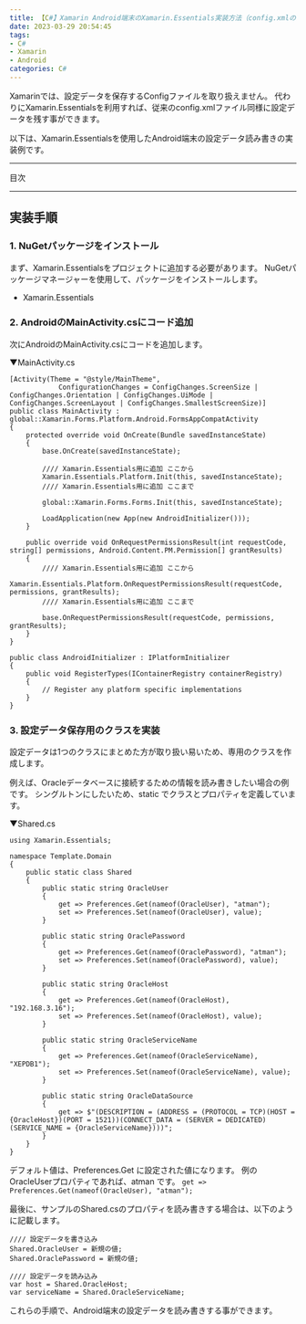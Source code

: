 ```yaml
---
title: 【C#】Xamarin Android端末のXamarin.Essentials実装方法（config.xmlの代替）
date: 2023-03-29 20:54:45
tags:
- C#
- Xamarin
- Android
categories: C#
---
```


Xamarinでは、設定データを保存するConfigファイルを取り扱えません。
代わりにXamarin.Essentialsを利用すれば、従来のconfig.xmlファイル同様に設定データを残す事ができます。

以下は、Xamarin.Essentialsを使用したAndroid端末の設定データ読み書きの実装例です。
___
目次
<!-- toc -->
___

## 実装手順

### 1. NuGetパッケージをインストール

まず、Xamarin.Essentialsをプロジェクトに追加する必要があります。
NuGetパッケージマネージャーを使用して、パッケージをインストールします。

- Xamarin.Essentials

### 2. AndroidのMainActivity.csにコード追加

次にAndroidのMainActivity.csにコードを追加します。

▼MainActivity.cs 
```
[Activity(Theme = "@style/MainTheme",
            ConfigurationChanges = ConfigChanges.ScreenSize | ConfigChanges.Orientation | ConfigChanges.UiMode | ConfigChanges.ScreenLayout | ConfigChanges.SmallestScreenSize)]
public class MainActivity : global::Xamarin.Forms.Platform.Android.FormsAppCompatActivity
{
    protected override void OnCreate(Bundle savedInstanceState)
    {
        base.OnCreate(savedInstanceState);

        //// Xamarin.Essentials用に追加 ここから
        Xamarin.Essentials.Platform.Init(this, savedInstanceState);
        //// Xamarin.Essentials用に追加 ここまで

        global::Xamarin.Forms.Forms.Init(this, savedInstanceState);

        LoadApplication(new App(new AndroidInitializer()));
    }

    public override void OnRequestPermissionsResult(int requestCode, string[] permissions, Android.Content.PM.Permission[] grantResults)
    {
        //// Xamarin.Essentials用に追加 ここから
        Xamarin.Essentials.Platform.OnRequestPermissionsResult(requestCode, permissions, grantResults);
        //// Xamarin.Essentials用に追加 ここまで

        base.OnRequestPermissionsResult(requestCode, permissions, grantResults);
    }
}

public class AndroidInitializer : IPlatformInitializer
{
    public void RegisterTypes(IContainerRegistry containerRegistry)
    {
        // Register any platform specific implementations
    }
}
```

### 3. 設定データ保存用のクラスを実装

設定データは1つのクラスにまとめた方が取り扱い易いため、専用のクラスを作成します。

例えば、Oracleデータベースに接続するための情報を読み書きしたい場合の例です。
シングルトンにしたいため、static でクラスとプロパティを定義しています。

▼Shared.cs
```
using Xamarin.Essentials;

namespace Template.Domain
{
    public static class Shared
    {
        public static string OracleUser
        {
            get => Preferences.Get(nameof(OracleUser), "atman");
            set => Preferences.Set(nameof(OracleUser), value);
        }

        public static string OraclePassword
        {
            get => Preferences.Get(nameof(OraclePassword), "atman");
            set => Preferences.Set(nameof(OraclePassword), value);
        }

        public static string OracleHost
        {
            get => Preferences.Get(nameof(OracleHost), "192.168.3.16");
            set => Preferences.Set(nameof(OracleHost), value);
        }

        public static string OracleServiceName
        {
            get => Preferences.Get(nameof(OracleServiceName), "XEPDB1");
            set => Preferences.Set(nameof(OracleServiceName), value);
        }

        public static string OracleDataSource
        {
            get => $"(DESCRIPTION = (ADDRESS = (PROTOCOL = TCP)(HOST = {OracleHost})(PORT = 1521))(CONNECT_DATA = (SERVER = DEDICATED)(SERVICE_NAME = {OracleServiceName})))";
        }
    }
}

```

デフォルト値は、Preferences.Get に設定された値になります。
例のOracleUserプロパティであれば、atman です。
`get => Preferences.Get(nameof(OracleUser), "atman");`

最後に、サンプルのShared.csのプロパティを読み書きする場合は、以下のように記載します。

```
//// 設定データを書き込み
Shared.OracleUser = 新規の値;
Shared.OraclePassword = 新規の値;

//// 設定データを読み込み
var host = Shared.OracleHost;
var serviceName = Shared.OracleServiceName;
```

これらの手順で、Android端末の設定データを読み書きする事ができます。